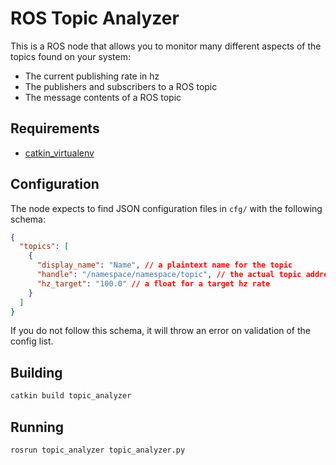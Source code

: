 # ROS Topic Analyzer

This is a ROS node that allows you to monitor many different aspects of
the topics found on your system:

- The current publishing rate in hz
- The publishers and subscribers to a ROS topic
- The message contents of a ROS topic

## Requirements

- [catkin_virtualenv](https://github.com/locusrobotics/catkin_virtualenv)

## Configuration

The node expects to find JSON configuration files in `cfg/` with the following schema:

```json
{
  "topics": [
    {
      "display_name": "Name", // a plaintext name for the topic
      "handle": "/namespace/namespace/topic", // the actual topic address
      "hz_target": "100.0" // a float for a target hz rate
    }
  ]
}
```

If you do not follow this schema, it will throw an error on validation
of the config list.

## Building

```bash
catkin build topic_analyzer
```

## Running

```bash
rosrun topic_analyzer topic_analyzer.py
```
